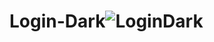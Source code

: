 # Login-Dark![LoginDark](https://user-images.githubusercontent.com/107321260/201687851-72b8c6a7-5a3e-48d3-bf6f-8a27dd89cb90.PNG)
